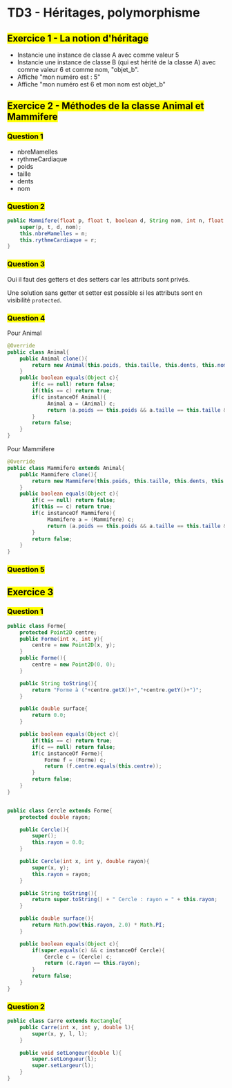# TD3 - Héritages, polymorphisme

## <mark class="hltr-green format">Exercice 1 - La notion d'héritage</mark>

- Instancie une instance de classe A avec comme valeur 5
- Instancie une instance de classe B (qui est hérité de la classe A) avec comme valeur 6 et comme nom, "objet_b".
- Affiche "mon numéro est : 5"
- Affiche "mon numéro est 6 et mon nom est objet_b"

## <mark class="hltr-green format">Exercice 2 - Méthodes de la classe Animal et Mammifere</mark>

### <mark class="hltr-pink format">Question 1</mark>
- nbreMamelles
- rythmeCardiaque
- poids
- taille
- dents
- nom

### <mark class="hltr-pink format">Question 2</mark>

```java
public Mammifere(float p, float t, boolean d, String nom, int n, float r){
	super(p, t, d, nom);
	this.nbreMamelles = n;
	this.rythmeCardiaque = r;
}
```

### <mark class="hltr-pink format">Question 3</mark>

Oui il faut des getters et des setters car les attributs sont privés.

Une solution sans getter et setter est possible si les attributs sont en visibilité `protected`.

### <mark class="hltr-pink format">Question 4</mark>

Pour Animal

```java
@Override
public class Animal{
	public Animal clone(){
		return new Animal(this.poids, this.taille, this.dents, this.nom);
	}
	public boolean equals(Object c){
		if(c == null) return false;
		if(this == c) return true;
		if(c instanceOf Animal){
			 Animal a = (Animal) c;
			 return (a.poids == this.poids && a.taille == this.taille && a.dents == this.dents && this.nom.equals(a.nom));
		}
		return false;
	}
}
```

Pour Mammifere

```java
@Override
public class Mammifere extends Animal{
	public Mammifere clone(){
		return new Mammifere(this.poids, this.taille, this.dents, this.nom, this.nbreMamelles, this.rythmeCardiaque);
	}
	public boolean equals(Object c){
		if(c == null) return false;
		if(this == c) return true;
		if(c instanceOf Mammifere){
			 Mammifere a = (Mammifere) c;
			 return (a.poids == this.poids && a.taille == this.taille && a.dents == this.dents && this.nom.equals(a.nom) && a.nbreMamelles == this.nbreMamelles && a.rythmeCardiaque == this.rythmeCardiaque);
		}
		return false;
	}
}
```

### <mark class="hltr-pink format">Question 5</mark>


## <mark class="hltr-green format">Exercice 3</mark>

### <mark class="hltr-pink format">Question 1</mark>

```java
public class Forme{
	protected Point2D centre;
	public Forme(int x, int y){
		centre = new Point2D(x, y);
	}
	public Forme(){
		centre = new Point2D(0, 0);
	}

	public String toString(){
		return "Forme à ("+centre.getX()+","+centre.getY()+")";
	}

	public double surface{
		return 0.0;
	}

	public boolean equals(Object c){
		if(this == c) return true;
		if(c == null) return false;
		if(c instanceOf Forme){
			Forme f = (Forme) c;
			return (f.centre.equals(this.centre));
		}
		return false;
	}
}


public class Cercle extends Forme{
	protected double rayon;

	public Cercle(){
		super();
		this.rayon = 0.0;
	}

	public Cercle(int x, int y, double rayon){
		super(x, y);
		this.rayon = rayon;
	}

	public String toString(){
		return super.toString() + " Cercle : rayon = " + this.rayon;
	}

	public double surface(){
		return Math.pow(this.rayon, 2.0) * Math.PI;
	}

	public boolean equals(Object c){
		if(super.equals(c) && c instanceOf Cercle){
			Cercle c = (Cercle) c;
			return (c.rayon == this.rayon);
		}
		return false;
	}
}

```


### <mark class="hltr-pink format">Question 2</mark>

```java
public class Carre extends Rectangle{
	public Carre(int x, int y, double l){
		super(x, y, l, l);
	}

	public void setLongeur(double l){
		super.setLongueur(l);
		super.setLargeur(l);
	}
}
```
